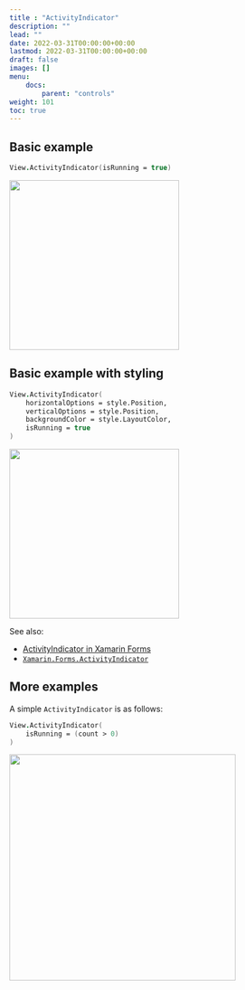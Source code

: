 ```yaml
---
title : "ActivityIndicator"
description: ""
lead: ""
date: 2022-03-31T00:00:00+00:00
lastmod: 2022-03-31T00:00:00+00:00
draft: false
images: []
menu:
    docs:
        parent: "controls"
weight: 101
toc: true
---
```


## Basic example

```fs
View.ActivityIndicator(isRunning = true)
```

<img src="images/view/ActivityIndicator-adr-basic.png" width="300">

## Basic example with styling

```fs
View.ActivityIndicator(
    horizontalOptions = style.Position,
    verticalOptions = style.Position,
    backgroundColor = style.LayoutColor,
    isRunning = true
)
```

<img src="images/view/ActivityIndicator-adr-styled.png" width="300">

See also:

* [ActivityIndicator in Xamarin Forms](https://docs.microsoft.com/en-us/xamarin/xamarin-forms/user-interface/ActivityIndicator)
* [`Xamarin.Forms.ActivityIndicator`](https://docs.microsoft.com/en-us/dotnet/api/Xamarin.Forms.ActivityIndicator)

## More examples

A simple `ActivityIndicator` is as follows:

```fs
View.ActivityIndicator(
    isRunning = (count > 0)
)
```

<img src="https://user-images.githubusercontent.com/52166903/60177355-9c424c00-9810-11e9-8275-bd8c2ebcf3c8.png" width="400">
